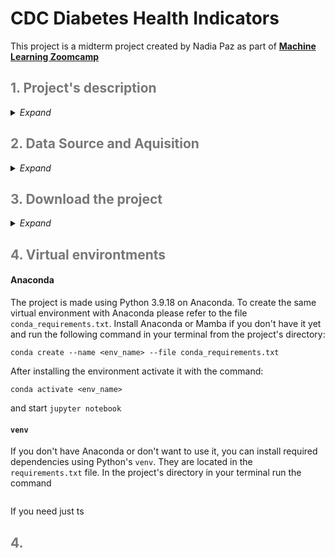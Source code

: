 # CDC Diabetes Health Indicators
This project is a midterm project created by Nadia Paz as part of __[Machine Learning Zoomcamp](https://github.com/DataTalksClub/machine-learning-zoomcamp/tree/master)__


<h2 style="color:#777;">1. Project's description</h2>
<details><summary><i>Expand</i></summary>
Diabetes and prediabetes are national epidemics impacting more than 133 million Americans, and diabetes is one of the fastest growing chronic diseases in the world (<a href="https://diabetes.org/about-us/annual-reports">source</a>). Type 2 diabetes is largely preventable by taking several simple steps: keeping weight under control, exercising more, eating a healthy diet, and not smoking (<a href="https://www.hsph.harvard.edu/nutritionsource/disease-prevention/diabetes-prevention/preventing-diabetes-full-story">source</a>). This project involves CDC healthcare statistics and information gathered from lifestyle surveys. The data I am working with includes basic demographics and health questionnaire responses from participants, where they answer questions about their activities, lifestyle, health indicators, and their diabetes condition (diabetes, pre-diabetes, or healthy). The information has been adjusted for binary classification and has only two possible outcomes: diabetes or healthy. The objective of this project is to create a machine learning classification model that is capable of predicting the probability of contracting diabetes based on health and lifestyle data. The purpose of this project is to raise awareness about diabetes and encourage people to adopt a healthier lifestyle.
</details>

<h2 style="color:#777;">2. Data Source and Aquisition</h2>
<details><summary><i>Expand</i></summary>

I downloaded the data for the project from the <a href="https://archive.ics.uci.edu/dataset/891/cdc+diabetes+health+indicators">UC Irvine Machine Learning Repository</a>. If you're interested in obtaining the same data, you can access it in the "data" folder of this project or visit the UC Irvine website and follow the instructions outlined in the "Import in Python" section. After getting `X` an `y` variables, I merged the data into a data frame and saved it as a `csv` file with following code:

```python
import os
# merge data
df = pd.concat([X, y], axis = 1)
# save to csv
df.to_csv('diabetis_data.csv', index_label=False)
```

The same data is also available on <a href="https://www.kaggle.com/datasets/alexteboul/diabetes-health-indicators-dataset?select=diabetes_binary_health_indicators_BRFSS2015.csv">Kaggle</a>, but be aware that the column names and order differ from those used in the project.


Data description can be find on <a href="https://www.kaggle.com/datasets/alexteboul/diabetes-health-indicators-dataset?select=diabetes_binary_health_indicators_BRFSS2015.csv">Kaggle</a> or at Behavioral Risk Factor Surveillance System 2015 <a href="https://www.cdc.gov/brfss/annual_data/2015/pdf/codebook15_llcp.pdf">Codebook Report</a>

### Data dictionary

| Column name   | Definition  | Numer of Unique Values   |  Data Type       |
| :------------------| :------------------|         :------------------:|  :------------------| 
|`HighBP`|High blood pressure|2| int|
|`HighChol` |High colesterol |2| int|
|`CholCheck` |Cholesterol check whithin the last 5 years |2|int |
|`BMI`|Body mass index. Normal range is 18.5 - 24.9 |continuous variable|int |
|`Smoker`|The respondent smoked at least 100 cigarettes throu his/her life |2|int |
|`Stroke`|Ever had stroke |2|int |
| `HeartDiseaseorAttack`|The history of heart desease or heart attack |2|int |
|`PhysActivity`|Physical activity in past 30 days not including job|2|int |
|`Fruits`|Consume 1 or more fruit per day |2|int |
|`Veggies`|Consume 1 or more vegetables per day  |2|int |
|`HvyAlcoholConsump`|Heavy alcohol consumption.<br>Men: >= 14 drinks per week<br>Women >= 7 drinks per week|2|int |
|`AnyHealthcare`|Healthcare coverage (insurance, medical plans) |2|int |
|`NoDocbcCost` |No doctor beacuse of cost within past 12 month |2|int |
|`GenHlth` |Would you say that in general your health is: scale 1-5 <br>`1` = excellent <br>`2` = very good <br>`3` = good <br>`4` = fair <br>`5` = poor |5|int |
|`MentHlth` |Days of poor mental health per month (within past 30 days?) |31|int |
|`PhysHlth` |Physical illness or injury whithin past 30 days |31|int |
|`DiffWalk` |Serious difficulty walking or climbing stairs |2|int |
|`Sex` |How many times per week do you have sex? (Kidding)<br>Gender: 0- female, 1 - male |2|int |
|`Age` |Respondent's age by category<br>`1`: 18-24 <br>`2`: 25-29 <br>`3`: 30-34 <br>`4`: 35-39 <br>`5`: 40-44  <br>`6`: 45-49 <br>`7`: 50-54 <br>`8`: 55-59  <br>`9`: 60-64  <br>`10`: 65-69 <br>`11`: 70-74 <br>`12`: 75-80 <br>`13`: 80 years and older|13|int |
|`Education` |Education level by category:<br>`1`, `2`, `3`: didn't graduate from high school <br>`4`: graduated from high school <br>`5`: attended college <br>`6`: graduated from college |6|int |
|`Income` |Income level by category:<br>`1`: less than $10,000 <br>`2`: more than $10,000 less than $15,000 <br>`3`: more than $15,000 less than $20,000 <br>`4`: more than $20,000 less than $25,000 <br>`5`:  more than $25,000 less than $35,000 <br>`6`:  more than $35,000 less than $50,000<br>`7`:  more than $50,000 less than $75,000 <br>`8`: more than $75,000 |8|int |
|**Target Variable**
||
|`Diabetes_binary` |The respondent has diabetis |2|int |

### Data manipulations
The original data consists from 253,680 rows and 22 columns. I dropped 24,206 duplicated rows, that leaves us with 229,474 rows. 


</details>

<h2 style="color:#777;">3. Download the project</h2>

<details><summary><i>Expand</i></summary>

You can download it from this GitHub repository by selecting `Code` -> `Download ZIP`, or run the command `git clone git@github.com:nadia-paz/cdc_diabetis.git`
`cd cdc_diabetis` to move to the project's directory.

</details>

<h2 style="color:#777;">4. Virtual environtments</h2>

#### Anaconda

The project is made using Python 3.9.18 on Anaconda. To create the same virtual environment with Anaconda please refer to the file `conda_requirements.txt`. Install Anaconda or Mamba if you don't have it yet and run the following command in your terminal from the project's directory:

```
conda create --name <env_name> --file conda_requirements.txt
```
After installing the environment activate it with the command:
```
conda activate <env_name>
```
and start `jupyter notebook`

#### `venv`
If you don't have Anaconda or don't want to use it, you can install required dependencies using Python's `venv`. They are located in the `requirements.txt` file. In the project's directory in your terminal run the command

```

```

If you need just ts

<h2 style="color:#777;">4. </h2>

